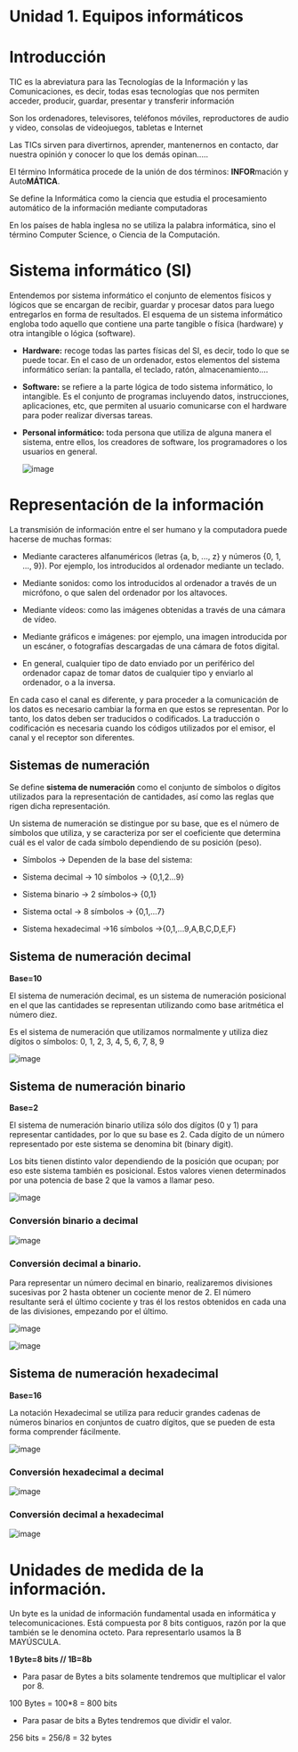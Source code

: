 # Unidad 1. Equipos informáticos

# Introducción

TIC es la abreviatura para las Tecnologías de la Información y las Comunicaciones, es decir, todas esas tecnologías que nos permiten
acceder, producir, guardar, presentar y transferir información

Son los ordenadores, televisores, teléfonos móviles, reproductores de audio y video, consolas de videojuegos, tabletas e Internet

Las TICs sirven para divertirnos, aprender, mantenernos en contacto, dar nuestra opinión y conocer lo que los demás opinan.....

El término Informática procede de la unión de dos términos: **INFOR**mación y Auto**MÁTICA**.

Se define la Informática como la ciencia que estudia el procesamiento automático de la información mediante computadoras

En los países de habla inglesa no se utiliza la palabra informática, sino el término Computer Science, o Ciencia de la Computación.

# Sistema informático (SI)

Entendemos por sistema informático el conjunto de elementos físicos y lógicos que se encargan de recibir, guardar y procesar datos para luego entregarlos en forma de resultados. El esquema de un sistema informático engloba todo aquello que contiene una parte tangible o física (hardware) y otra intangible  o lógica (software).​

* **Hardware:** recoge todas las partes físicas del SI, es decir, todo lo que se puede tocar. En el caso de un ordenador, estos elementos del sistema informático serían: la pantalla, el teclado, ratón, almacenamiento....​

* **Software:** se refiere a la parte lógica de todo sistema informático, lo intangible. Es el conjunto de programas incluyendo datos, instrucciones, aplicaciones, etc, que permiten al usuario comunicarse con el hardware para poder realizar diversas tareas.​

* **Personal informático:** toda persona que utiliza de alguna manera el sistema, entre ellos, los creadores de software, los programadores o los usuarios en general.​

  ![image](https://github.com/user-attachments/assets/664a2ae1-8825-47d1-8166-5395d128f893)

# Representación de la información

La transmisión de información entre el ser humano y la computadora puede hacerse de muchas formas:​

* Mediante caracteres alfanuméricos (letras {a, b, ..., z} y números {0, 1, ..., 9}). Por ejemplo, los introducidos al ordenador mediante un teclado.​

* Mediante sonidos: como los introducidos al ordenador a través de un micrófono, o que salen del ordenador por los altavoces.​

* Mediante vídeos: como las imágenes obtenidas a través de una cámara de vídeo.​

* Mediante gráficos e imágenes: por ejemplo, una imagen introducida por un escáner, o fotografías descargadas de una cámara de fotos digital.​

* En general, cualquier tipo de dato enviado por un periférico del ordenador capaz de tomar datos de cualquier tipo y enviarlo al ordenador, o a la inversa.​

En cada caso el canal es diferente, y para proceder a la comunicación de los datos es necesario cambiar la forma en que estos se representan. Por lo tanto, los datos deben ser traducidos o codificados. La traducción o codificación es necesaria cuando los códigos utilizados por el emisor, el canal y el receptor son diferentes.​

## Sistemas de numeración

Se define **sistema de numeración** como el conjunto de símbolos o dígitos utilizados para la representación de cantidades, así como las reglas que rigen dicha representación.​

Un sistema de numeración se distingue por su base, que es el número de símbolos que utiliza, y se caracteriza por ser el coeficiente que determina cuál es el valor de cada símbolo dependiendo de su posición (peso).​

- Símbolos → Dependen de la base del sistema:​

- Sistema decimal → 10 símbolos → {0,1,2...9}​

- Sistema binario → 2 símbolos→ {0,1}​

- Sistema octal → 8 símbolos → {0,1,...7}​

- Sistema hexadecimal →16 símbolos →{0,1,...9,A,B,C,D,E,F}​​

## Sistema de numeración decimal

**Base=10**

El sistema de numeración decimal, es un sistema de numeración posicional en el que las cantidades se representan utilizando como base aritmética el número diez. ​

Es el sistema de numeración que utilizamos normalmente y utiliza diez dígitos o símbolos: 0, 1, 2, 3, 4, 5, 6, 7, 8, 9​

![image](https://github.com/user-attachments/assets/e465d908-8889-43a2-b6e9-873c01bacca3)

## Sistema de numeración binario

**Base=2**

El sistema de numeración binario utiliza sólo dos dígitos (0 y 1) para representar cantidades, por lo que su base es 2. Cada dígito de un número representado por este sistema se denomina bit (binary digit).​

Los bits tienen distinto valor dependiendo de la posición que ocupan; por eso este sistema también es posicional. Estos valores vienen determinados por una potencia de base 2 que la vamos a llamar peso.

![image](https://github.com/user-attachments/assets/30f2fbd4-f864-4f60-8dfb-0367883f2390)

### Conversión binario a decimal 

![image](https://github.com/user-attachments/assets/fe9c391d-4391-4d18-900e-b75b47d2d89f)

### Conversión decimal a binario.

Para representar un número decimal  en binario, realizaremos divisiones sucesivas por 2 hasta obtener un cociente menor de 2.​ El número resultante será el último cociente y tras él los restos obtenidos en cada una de las divisiones, empezando por el último.​

![image](https://github.com/user-attachments/assets/1fe2a142-c188-48c1-9874-020eb2e28482)


![image](https://github.com/user-attachments/assets/926b216f-0514-4c97-b057-c0926b9e2e7d)

## Sistema de numeración hexadecimal

**Base=16**

La notación Hexadecimal se utiliza para reducir grandes cadenas de números binarios en conjuntos de cuatro dígitos, que se pueden de esta forma comprender fácilmente.

![image](https://github.com/user-attachments/assets/d17c9672-c4dd-4134-8543-9f9c581c1959)

### Conversión hexadecimal a decimal

![image](https://github.com/user-attachments/assets/74f3275e-b89c-4e2d-b348-40a6050e074a)

### Conversión decimal a hexadecimal

![image](https://github.com/user-attachments/assets/21d6eb8f-8f72-4dab-8689-1a2df6e3be90)

# Unidades de medida de la información.

Un byte es la unidad de información fundamental usada en informática y telecomunicaciones. Está compuesta por 8 bits contiguos, razón por la que también se le denomina octeto. Para representarlo usamos la B MAYÚSCULA.​ 

**1 Byte=8 bits // 1B=8b**



* Para pasar de Bytes a bits solamente tendremos que multiplicar el valor por 8.​

100 Bytes = 100*8 = 800 bits


* Para pasar de bits a Bytes tendremos que dividir el valor.​

256 bits = 256/8 = 32 bytes
